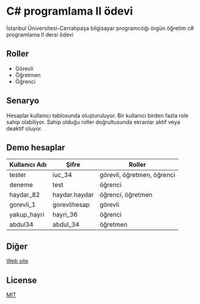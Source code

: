 # C# programlama II ödevi

İstanbul Üniversitesi-Cerrahpaşa bilgisayar programcılığı örgün öğretim c# programlama II dersi ödevi

## Roller

- Görevli
- Öğretmen
- Öğrenci

## Senaryo

Hesaplar kullanıcı tablosunda oluşturuluyor. Bir kullanıcı birden fazla role sahip olabiliyor. Sahip olduğu roller doğrultusunda ekranlar aktif veya deaktif oluyor.

## Demo hesaplar

| Kullanıcı Adı | Şifre         | Roller                     |
|---------------|---------------|----------------------------|
| tester        | iuc_34        | görevli, öğretmen, öğrenci |
| deneme        | test          | öğrenci                    |
| haydar_82     | haydar.haydar | öğrenci, öğretmen          |
| gorevli_1     | gorevlihesap  | görevli                    |
| yakup_hayri   | hayri_36      | öğrenci                    |
| abdul34       | abdul_34      | öğretmen                   |

## Diğer
[Web site](https://sukol.herokuapp.com)

## License
[MIT](https://choosealicense.com/licenses/mit/)
